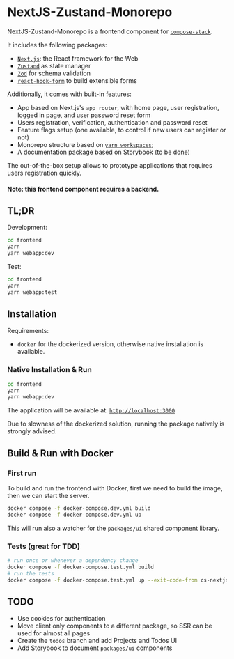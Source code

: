# NextJS-Zustand-Monorepo

NextJS-Zustand-Monorepo is a frontend component for 
[`compose-stack`](https://github.com/compose-stack/compose-stack).

It includes the following packages:

- [`Next.js`](https://nextjs.org/): the React framework for the Web
- [`Zustand`](https://github.com/pmndrs/zustand) as state manager
- [`Zod`](https://zod.dev/) for schema validation
- [`react-hook-form`](https://react-hook-form.com/) to build extensible forms

Additionally, it comes with built-in features:

- App based on Next.js's `app router`, with home page, user registration, logged in page, and user
  password reset form
- Users registration, verification, authentication and password reset
- Feature flags setup (one available, to control if new users can register or not)
- Monorepo structure based on [`yarn workspaces`](https://yarnpkg.com/features/workspaces);
- A documentation package based on Storybook (to be done)

The out-of-the-box setup allows to prototype applications that requires users
registration quickly.

#### Note: this frontend component requires a backend.

## TL;DR

Development:

```sh
cd frontend
yarn
yarn webapp:dev
```

Test:

```sh
cd frontend
yarn
yarn webapp:test
```


## Installation

Requirements:

- `docker` for the dockerized version, otherwise native installation is available.

### Native Installation & Run

```sh
cd frontend
yarn
yarn webapp:dev
```

The application will be available at: [`http://localhost:3000`](http://localhost:3000)

Due to slowness of the dockerized solution, running the package natively is
strongly advised.

## Build & Run with Docker

### First run

To build and run the frontend with Docker, first we need to build the image, 
then we can start the server.

```sh
docker compose -f docker-compose.dev.yml build
docker compose -f docker-compose.dev.yml up
```

This will run also a watcher for the `packages/ui` shared component library.

### Tests (great for TDD)

```sh
# run once or whenever a dependency change
docker compose -f docker-compose.test.yml build
# run the tests
docker compose -f docker-compose.test.yml up --exit-code-from cs-nextjs-zustand-monorepo-test
```

## TODO

- Use cookies for authentication
- Move client only components to a different package, so SSR can be used for almost all pages
- Create the `todos` branch and add Projects and Todos UI
- Add Storybook to document `packages/ui` components
